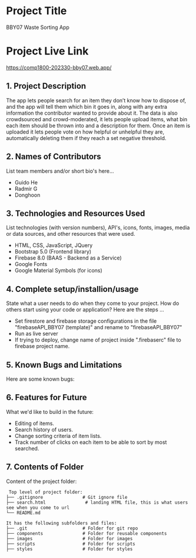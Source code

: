 # Project Title

BBY07 Waste Sorting App

# Project Live Link

https://comp1800-202330-bby07.web.app/

## 1. Project Description
The app lets people search for an item they don’t know how to dispose of, and the app will tell them which bin it goes in, along with any extra information the contributor wanted to provide about it.
The data is also crowdsourced and crowd-moderated, it lets people upload items, what bin each item should be thrown into and a description for them. Once an item is uploaded it lets people vote on how helpful or unhelpful they are, automatically deleting them if they reach a set negative threshold.

## 2. Names of Contributors
List team members and/or short bio's here... 
* Guido He
* Radmir G
* Donghoon
	
## 3. Technologies and Resources Used
List technologies (with version numbers), API's, icons, fonts, images, media or data sources, and other resources that were used.
* HTML, CSS, JavaScript, JQuery
* Bootstrap 5.0 (Frontend library)
* Firebase 8.0 (BAAS - Backend as a Service)
* Google Fonts
* Google Material Symbols (for icons)

## 4. Complete setup/installion/usage
State what a user needs to do when they come to your project.  How do others start using your code or application?
Here are the steps ...
* Set firestore and firebase storage configurations in the file "firebaseAPI_BBY07 (template)" and rename to "firebaseAPI_BBY07"
* Run as live server
* If trying to deploy, change name of project inside ".firebaserc" file to firebase project name.

## 5. Known Bugs and Limitations
Here are some known bugs:

## 6. Features for Future
What we'd like to build in the future:
* Editing of items.
* Search history of users.
* Change sorting criteria of item lists.
* Track number of clicks on each item to be able to sort by most searched.
	
## 7. Contents of Folder
Content of the project folder:

```
 Top level of project folder: 
├── .gitignore               # Git ignore file
├── search.html               # landing HTML file, this is what users see when you come to url
└── README.md

It has the following subfolders and files:
├── .git                     # Folder for git repo
├── components               # Folder for reusable components
├── images                   # Folder for images
├── scripts                  # Folder for scripts
├── styles                   # Folder for styles
```



